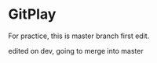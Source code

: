 # GitPlay

For practice, this is master branch first edit.



edited on dev, going to merge into master

